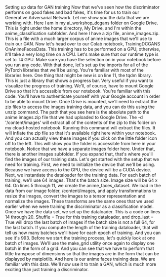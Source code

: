 Setting up data for GAN training
Now that we've seen how the discriminator performs on good fakes and bad fakes, it's time for us to train our Generative Adversarial Network. Let me show you the data that we are working with. Here I am in my ai_workshop_dcgans folder on Google Drive. This is right under the home directory, My Drive, and I'm within the anime_classification subfolder. And here I have a zip file, anime_images.zip. This is a file with a much larger corpus of anime images that we'll use to train our GAN. Now let's head over to our Colab notebook, TrainingDCGANS OnAnimeFacesData. This training has to be performed on a GPU, otherwise, it'll take a very long time on a CPU. Let's make sure that our runtime type is set to T4 GPU. Make sure you have the selection on in your notebook before you run any code. With that done, let's set up the imports for all of the PyTorch libraries that we'll be using. You're familiar with most of the libraries here. One thing that might be new is on line 11, the tqdm library. This is just a library that shows a progress bar. Very useful if you want to visualize the progress of training. We'll, of course, have to mount Google Drive so that it's accessible from our notebook. You're familiar with this code. You'll have to authenticate yourself with your Google account in order to be able to mount Drive. Once Drive is mounted, we'll need to extract the zip files to access the images training data, and you can do this using the unzip command. The path that you see here is the absolute path to the anime images.zip file that we had uploaded to Google Drive. The -d '/content/images' will extract all of the contents of the zip to this folder on my cloud-hosted notebook. Running this command will extract the files. It will inflate the zip file so that it's available right here within your notebook. And you can actually view these images if you click on the little folder icon off to the left. This will show you the folder is accessible from here in your notebook. Notice that we have a separate images folder here. Under that, there is another images subfolder. If you expand that, that's where you'll find the images of our training data. Let's get started with the setup that we need for training. First, we need to initialize the device that we'll be using. Because we have access to the GPU, the device will be a CUDA device. Next, we instantiate the dataloader for the training data. For each batch of training, we'll use 64 images. That's the batch size. Image size will be 64 x 64. On lines 5 through 11, we create the anime_faces_dataset. We load in the data from our image folder, /content/images, and apply transformations to resize the images, convert the images to a tensor representation and normalize the images. These transforms are the same ones that we used earlier when we were training the discriminator as a classification model. Once we have the data set, we set up the dataloader. This is a code on lines 14 through 20. Shuffle = True for this training dataloader, and drop_last = True will drop the last batch of images if the batch size is not a full 64, for the last batch. If you compute the length of the training dataloader, that will tell us how many batches we'll have for each epoch of training. And you can see it's 993. Before we start the training process, let's quickly look at one batch of images. We'll use the make_grid utility once again to display one batch in the form of a grid. And you can see that we have to perform that little transpose of dimensions so that the images are in the form that can be displayed by matplotlib. And here is our anime faces training data. We are familiar with this data. We'll now use it to train a GAN, which is much more exciting than just training a discriminator.